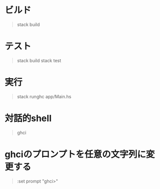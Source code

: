 # ビルド
> stack build

# テスト
> stack build
> stack test

# 実行
> stack runghc app/Main.hs


# 対話的shell
> ghci

# ghciのプロンプトを任意の文字列に変更する
> :set prompt "ghci>"